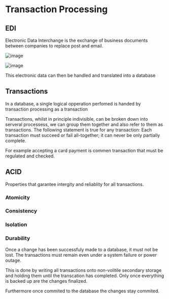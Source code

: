 # Transaction Processing

## EDI
Electronic Data Interchange is the exchange of business documents between companies to replace post and email.

![image](https://user-images.githubusercontent.com/72783315/138685173-a31ca1d1-ac11-48cd-bdfe-717459667d12.png)

![image](https://user-images.githubusercontent.com/72783315/138689833-3a3c2ff8-d8be-4beb-8d43-c7354c5f494f.png)

This electronic data can then be handled and translated into a database

## Transactions
In a database, a single logical opperation perfomed is handed by transaction processing as a transaction

Transactions, whilst in principle indivisible, can be broken down into serveral processess, we can group them together and also refer to them as transactions. The following statement is true for any transaction: Each transaction must succeed or fail all-together; it can never be only partially complete.

For example accepting a card payment is commen transaction that must be regulated and checked.

## ACID
Properties that garantee intergity and reliablity for all transactions.

### Atomicity

### Consistency

### Isolation

### Durability
Once a change has been successfuly made to a database, it must not be lost. The transactions must remain even under a system failure or power outage.

This is done by writing all transactions onto non-volitile secondary storage and holding them until the transcation has completed. Only once everything is backed up are the changes finalized.

Furthermore once commited to the database the changes stay commited.
